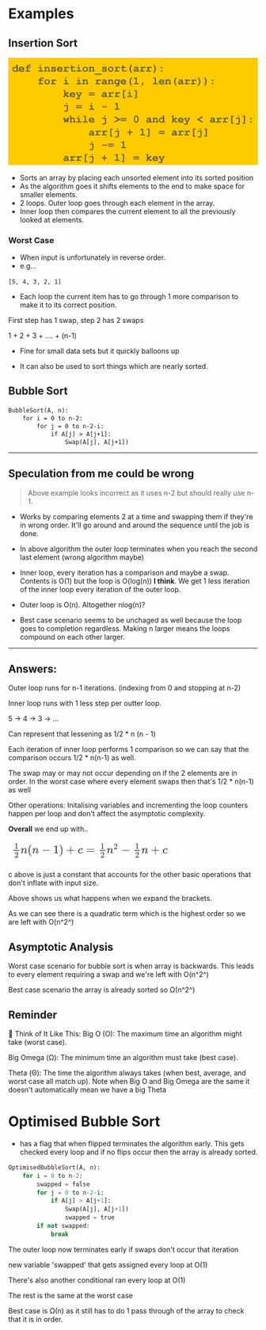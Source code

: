 # Examples

## Insertion Sort

![Insertion Sort](image-3.png)

- Sorts an array by placing each unsorted element into its sorted position
- As the algorithm goes it shifts elements to the end to make space for smaller elements.
- 2 loops. Outer loop goes through each element in the array.
- Inner loop then compares the current element to all the previously looked at elements.

### Worst Case

- When input is unfortunately in reverse order.
- e.g...

`[5, 4, 3, 2, 1]`

- Each loop the current item has to go through 1 more comparison to make it to its correct position.

First step has 1 swap, step 2 has 2 swaps

1 + 2 + 3 + .... + (n-1)

- Fine for small data sets but it quickly balloons up

- It can also be used to sort things which are nearly sorted.

## Bubble Sort

```
BubbleSort(A, n):
    for i = 0 to n-2:
        for j = 0 to n-2-i:
            if A[j] > A[j+1]:
                Swap(A[j], A[j+1])
```
---
## Speculation from me could be wrong
> Above example looks incorrect as it uses n-2 but should really use n-1.

- Works by comparing elements 2 at a time and swapping them if they're in wrong order. It'll go around and around the sequence until the job is done.

- In above algorithm the outer loop terminates when you reach the second last element (wrong algorithm maybe)

- Inner loop, every iteration has a comparison and maybe a swap. Contents is O(1) but the loop is O(log(n)) **I think**. We get 1 less iteration of the inner loop every iteration of the outer loop.

- Outer loop is O(n). Altogether nlog(n)?

- Best case scenario seems to be unchaged as well because the loop goes to completion regardless. Making n larger means the loops compound on each other larger.
---
## Answers:

Outer loop runs for n-1 iterations. (indexing from 0 and stopping at n-2)

Inner loop runs with 1 less step per outter loop.

5 -> 4 -> 3 -> ...

Can represent that lessening as 1/2 * n (n - 1)

Each iteration of inner loop performs 1 comparison so we can say that the comparison occurs 1/2 * n(n-1) as well.

The swap may or may not occur depending on if the 2 elements are in order. In the worst case where every element swaps then that's 1/2 * n(n-1) as well

Other operations: Initalising variables and incrementing the loop counters happen per loop and don't affect the asymptotic complexity.

**Overall** we end up with..

![Total number of operations](image-4.png)

c above is just a constant that accounts for the other basic operations that don't inflate with input size.

Above shows us what happens when we expand the brackets.

As we can see there is a quadratic term which is the highest order so we are left with O(n^2^)

## Asymptotic Analysis

Worst case scenario for bubble sort is when array is backwards. This leads to every element requiring a swap and we're left with O(n^2^)

Best case scenario the array is already sorted so Ω(n^2^)

## Reminder

🚦 Think of It Like This:
Big O (O): The maximum time an algorithm might take (worst case).

Big Omega (Ω): The minimum time an algorithm must take (best case).

Theta (Θ): The time the algorithm always takes (when best, average, and worst case all match up). Note when Big O and Big Omega are the same it doesn't automatically mean we have a big Theta

# Optimised Bubble Sort

- has a flag that when flipped terminates the algorithm early. This gets checked every loop and if no flips occur then the array is already sorted.

```python
OptimisedBubbleSort(A, n):
    for i = 0 to n-2:
        swapped = false
        for j = 0 to n-2-i:
            if A[j] > A[j+1]:
                Swap(A[j], A[j+1])
                swapped = true
        if not swapped:
            break
```
The outer loop now terminates early if swaps don't occur that iteration

new variable 'swapped' that gets assigned every loop at O(1)

There's also another conditional ran every loop at O(1)

The rest is the same at the worst case

Best case is Ω(n) as it still has to do 1 pass through of the array to check that it is in order.